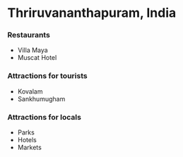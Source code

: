 # Thriruvananthapuram, India

### Restaurants

  -  Villa Maya
  -  Muscat Hotel

### Attractions for tourists
    
  -  Kovalam
  -  Sankhumugham


### Attractions for locals

  - Parks
  - Hotels
  - Markets
